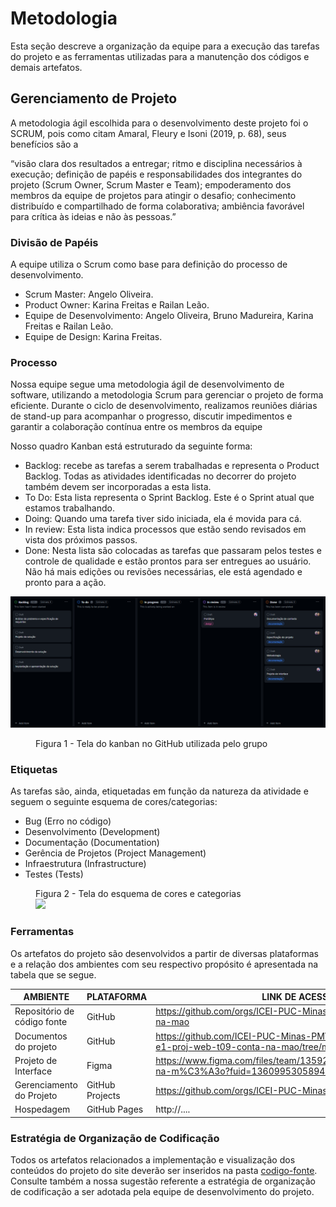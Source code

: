 # Metodologia

Esta seção descreve a organização da equipe para a execução das tarefas do projeto e as ferramentas utilizadas para a manutenção dos códigos e demais artefatos.

## Gerenciamento de Projeto

A metodologia ágil escolhida para o desenvolvimento deste projeto foi o SCRUM, pois como citam Amaral, Fleury e Isoni (2019, p. 68), seus benefícios são a

“visão clara dos resultados a entregar; ritmo e disciplina necessários à execução; definição de papéis e responsabilidades dos integrantes do projeto (Scrum Owner, Scrum Master e Team); empoderamento dos membros da equipe de projetos para atingir o desafio; conhecimento distribuído e compartilhado de forma colaborativa; ambiência favorável para crítica às ideias e não às pessoas.”

### Divisão de Papéis

A equipe utiliza o Scrum como base para definição do processo de desenvolvimento.

- Scrum Master: Angelo Oliveira.
- Product Owner: Karina Freitas e Railan Leão.
- Equipe de Desenvolvimento: Angelo Oliveira, Bruno Madureira, Karina Freitas e Railan Leão.
- Equipe de Design: Karina Freitas.

### Processo

Nossa equipe segue uma metodologia ágil de desenvolvimento de software, utilizando a metodologia Scrum para gerenciar o projeto de forma eficiente. Durante o ciclo de desenvolvimento, realizamos reuniões diárias de stand-up para acompanhar o progresso, discutir impedimentos e garantir a colaboração contínua entre os membros da equipe

Nosso quadro Kanban está estruturado da seguinte forma:

- Backlog: recebe as tarefas a serem trabalhadas e representa o Product Backlog. Todas as atividades identificadas no decorrer do projeto também devem ser incorporadas a esta lista.
- To Do: Esta lista representa o Sprint Backlog. Este é o Sprint atual que estamos trabalhando.
- Doing: Quando uma tarefa tiver sido iniciada, ela é movida para cá.
- In review: Esta lista indica processos que estão sendo revisados em vista dos próximos passos.
- Done: Nesta lista são colocadas as tarefas que passaram pelos testes e controle de qualidade e estão prontos para ser entregues ao usuário. Não há mais edições ou revisões necessárias, ele está agendado e pronto para a ação.

![Quadro Kanban do grupo no GitHub](./img/github-projects.png)

<figure> 
    <figcaption>Figura 1 - Tela do kanban no GitHub utilizada pelo grupo
</figure>

### Etiquetas

<p>As tarefas são, ainda, etiquetadas em função da natureza da atividade e seguem o seguinte esquema de cores/categorias:</p>

<ul>
  <li>Bug (Erro no código)</li>
  <li>Desenvolvimento (Development)</li>
  <li>Documentação (Documentation)</li>
  <li>Gerência de Projetos (Project Management)</li>
  <li>Infraestrutura (Infrastructure)</li>
  <li>Testes (Tests)</li>
</ul>

<figure> 
    <figcaption>Figura 2 - Tela do esquema de cores e categorias</figcaption>
  <img src="https://user-images.githubusercontent.com/100447878/164068979-9eed46e1-9b44-461e-ab88-c2388e6767a1.png">
</figure> 
  
### Ferramentas
Os artefatos do projeto são desenvolvidos a partir de diversas plataformas e a relação dos ambientes com seu respectivo propósito é apresentada na tabela que se segue.

| AMBIENTE                    | PLATAFORMA      | LINK DE ACESSO                                                                                             |
| --------------------------- | --------------- | ---------------------------------------------------------------------------------------------------------- |
| Repositório de código fonte | GitHub          | https://github.com/orgs/ICEI-PUC-Minas-PMV-ADS/teams/conta-na-mao                                          |
| Documentos do projeto       | GitHub          | https://github.com/ICEI-PUC-Minas-PMV-ADS/pmv-ads-2024-1-e1-proj-web-t09-conta-na-mao/tree/main/documentos |
| Projeto de Interface        | Figma           | https://www.figma.com/files/team/1359205780990473554/Conta-na-m%C3%A3o?fuid=1360995305894869996            |
| Gerenciamento do Projeto    | GitHub Projects | https://github.com/orgs/ICEI-PUC-Minas-PMV-ADS/projects/1059                                               |
| Hospedagem                  | GitHub Pages    | http://....                                                                                                |

### Estratégia de Organização de Codificação

Todos os artefatos relacionados a implementação e visualização dos conteúdos do projeto do site deverão ser inseridos na pasta [codigo-fonte](http://https://github.com/ICEI-PUC-Minas-PMV-ADS/WebApplicationProject-Template-v2/tree/main/codigo-fonte). Consulte também a nossa sugestão referente a estratégia de organização de codificação a ser adotada pela equipe de desenvolvimento do projeto.
